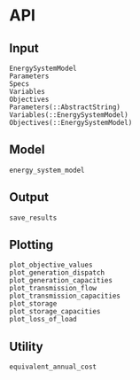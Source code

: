 # API
## Input
```@docs
EnergySystemModel
Parameters
Specs
Variables
Objectives
Parameters(::AbstractString)
Variables(::EnergySystemModel)
Objectives(::EnergySystemModel)
```

## Model
```@docs
energy_system_model
```

## Output
```@docs
save_results
```

## Plotting
```@docs
plot_objective_values
plot_generation_dispatch
plot_generation_capacities
plot_transmission_flow
plot_transmission_capacities
plot_storage
plot_storage_capacities
plot_loss_of_load
```

## Utility
```@docs
equivalent_annual_cost
```
